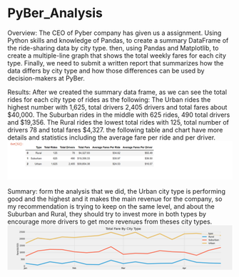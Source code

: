 # PyBer_Analysis

Overview:
    The CEO of Pyber company has given us a assignment. Using Python skills and knowledge of Pandas, to create a summary DataFrame of the ride-sharing data by city type.     then, using Pandas and Matplotlib, to create a multiple-line graph that shows the total weekly fares for each city type. Finally, we need to submit a written report     that summarizes how the data differs by city type and how those differences can be used by decision-makers at PyBer.

Results:
    After we created the summary data frame, as we can see the total rides for each city type of rides as the following: 
    The Urban rides the highest number with 1,625, total drivers 2,405 drivers and total fares about $40,000.
    The Suburban rides in the middle with 625 rides, 490 total drivers and $19,356. 
    The Rural rides the lowest total rides with 125, total number of drivers 78 and total fares $4,327.
    the following table and chart have more details and statistics including the average fare per ride and per driver.
            ![](https://github.com/sedigh-etoumi/PyBer_Analysis/blob/main/pyber_summary_df.png)

Summary: form the analysis that we did, the Urban city type is performing good and the highest and it makes the main revenue for the company,
         so my recommendation is trying to keep on the same level, and about the Suburban and Rural, they should try to invest more in both types by encourage more                drivers to get more revenues from theses city types. 
                ![](https://github.com/sedigh-etoumi/PyBer_Analysis/blob/main/Total%20Fare%20By%20City%20Type.png)
                
